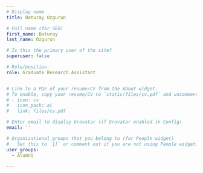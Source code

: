```yaml
---
# Display name
title: Baturay Ozgurun

# Full name (for SEO)
first_name: Baturay
last_name: Ozgurun

# Is this the primary user of the site?
superuser: false

# Role/position
role: Graduate Research Assistant 


# Link to a PDF of your resume/CV from the About widget.
# To enable, copy your resume/CV to `static/files/cv.pdf` and uncomment the lines below.
# - icon: cv
#   icon_pack: ai
#   link: files/cv.pdf

# Enter email to display Gravatar (if Gravatar enabled in Config)
email: ''

# Organizational groups that you belong to (for People widget)
#   Set this to `[]` or comment out if you are not using People widget.
user_groups:
  - Alumni
 
---
```

